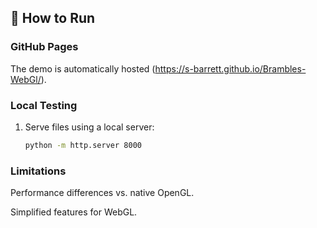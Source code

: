 ## 🚀 How to Run  
### GitHub Pages  
The demo is automatically hosted (https://s-barrett.github.io/Brambles-WebGl/).  

### Local Testing  
1. Serve files using a local server:  
   ```bash
   python -m http.server 8000


### Limitations
Performance differences vs. native OpenGL.

Simplified features for WebGL.
